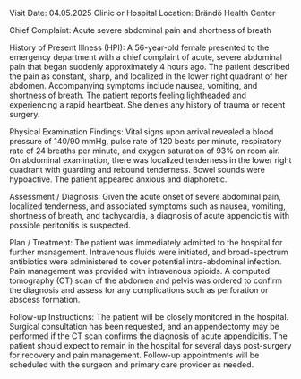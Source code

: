  Visit Date: 04.05.2025
Clinic or Hospital Location: Brändö Health Center

Chief Complaint: Acute severe abdominal pain and shortness of breath

History of Present Illness (HPI): A 56-year-old female presented to the emergency department with a chief complaint of acute, severe abdominal pain that began suddenly approximately 4 hours ago. The patient described the pain as constant, sharp, and localized in the lower right quadrant of her abdomen. Accompanying symptoms include nausea, vomiting, and shortness of breath. The patient reports feeling lightheaded and experiencing a rapid heartbeat. She denies any history of trauma or recent surgery.

Physical Examination Findings: Vital signs upon arrival revealed a blood pressure of 140/90 mmHg, pulse rate of 120 beats per minute, respiratory rate of 24 breaths per minute, and oxygen saturation of 93% on room air. On abdominal examination, there was localized tenderness in the lower right quadrant with guarding and rebound tenderness. Bowel sounds were hypoactive. The patient appeared anxious and diaphoretic.

Assessment / Diagnosis: Given the acute onset of severe abdominal pain, localized tenderness, and associated symptoms such as nausea, vomiting, shortness of breath, and tachycardia, a diagnosis of acute appendicitis with possible peritonitis is suspected.

Plan / Treatment: The patient was immediately admitted to the hospital for further management. Intravenous fluids were initiated, and broad-spectrum antibiotics were administered to cover potential intra-abdominal infection. Pain management was provided with intravenous opioids. A computed tomography (CT) scan of the abdomen and pelvis was ordered to confirm the diagnosis and assess for any complications such as perforation or abscess formation.

Follow-up Instructions: The patient will be closely monitored in the hospital. Surgical consultation has been requested, and an appendectomy may be performed if the CT scan confirms the diagnosis of acute appendicitis. The patient should expect to remain in the hospital for several days post-surgery for recovery and pain management. Follow-up appointments will be scheduled with the surgeon and primary care provider as needed.